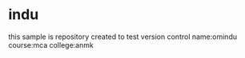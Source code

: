 # indu
this sample is repository created to test version control
name:omindu
course:mca
college:anmk
